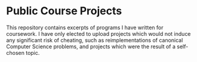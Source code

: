 # Public Course Projects
This repository contains excerpts of programs I have written for coursework. I have only elected to upload projects which would not induce any significant risk of cheating, such as reimplementations of canonical Computer Science problems, and projects which were the result of a self-chosen topic.